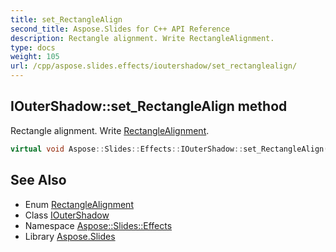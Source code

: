 ```yaml
---
title: set_RectangleAlign
second_title: Aspose.Slides for C++ API Reference
description: Rectangle alignment. Write RectangleAlignment.
type: docs
weight: 105
url: /cpp/aspose.slides.effects/ioutershadow/set_rectanglealign/
---
```

## IOuterShadow::set_RectangleAlign method


Rectangle alignment. Write [RectangleAlignment](../../../aspose.slides/rectanglealignment/).

```cpp
virtual void Aspose::Slides::Effects::IOuterShadow::set_RectangleAlign(RectangleAlignment value)=0
```

## See Also

* Enum [RectangleAlignment](../../../aspose.slides/rectanglealignment/)
* Class [IOuterShadow](../)
* Namespace [Aspose::Slides::Effects](../../)
* Library [Aspose.Slides](../../../)
